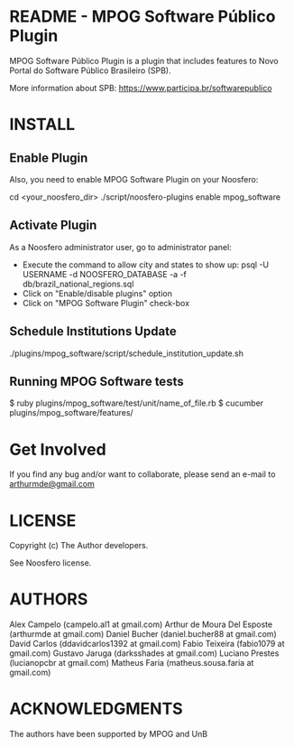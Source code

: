 README - MPOG Software Público Plugin
================================

MPOG Software Público Plugin is a plugin that includes features to Novo Portal do Software Público Brasileiro (SPB).

More information about SPB: https://www.participa.br/softwarepublico

INSTALL
=======

Enable Plugin
-------------

Also, you need to enable MPOG Software Plugin on your Noosfero:

cd <your_noosfero_dir>
./script/noosfero-plugins enable mpog_software

Activate Plugin
---------------

As a Noosfero administrator user, go to administrator panel:

- Execute the command to allow city and states to show up:
  psql -U USERNAME -d NOOSFERO_DATABASE -a -f db/brazil_national_regions.sql
- Click on "Enable/disable plugins" option
- Click on "MPOG Software Plugin" check-box

Schedule Institutions Update
----------------------------

./plugins/mpog_software/script/schedule_institution_update.sh


Running MPOG Software tests
--------------------
$ ruby plugins/mpog_software/test/unit/name_of_file.rb
$ cucumber plugins/mpog_software/features/

Get Involved
============

If you find any bug and/or want to collaborate, please send an e-mail to arthurmde@gmail.com

LICENSE
=======

Copyright (c) The Author developers.

See Noosfero license.


AUTHORS
=======

Alex Campelo (campelo.al1 at gmail.com)
Arthur de Moura Del Esposte (arthurmde at gmail.com)
Daniel Bucher (daniel.bucher88 at gmail.com)
David Carlos (ddavidcarlos1392 at gmail.com)
Fabio Teixeira (fabio1079 at gmail.com)
Gustavo Jaruga (darksshades at gmail.com)
Luciano Prestes (lucianopcbr at gmail.com)
Matheus Faria (matheus.sousa.faria at gmail.com)


ACKNOWLEDGMENTS
===============

The authors have been supported by MPOG and UnB
